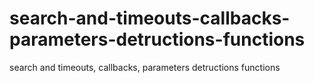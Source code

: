 # search-and-timeouts-callbacks-parameters-detructions-functions
search and timeouts, callbacks, parameters detructions functions
